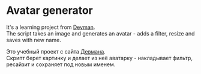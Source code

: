 # Avatar generator

It's a learning project from [Devman](dvmn.org).  
The script takes an image and generates an avatar - adds a filter, resize and saves with new name.

Это учебный проект с сайта [Девмана](dvmn.org).  
Скрипт берет картинку и делает из неё аватарку - накладывает фильтр, ресайзит и сохраняет под новым именем.
